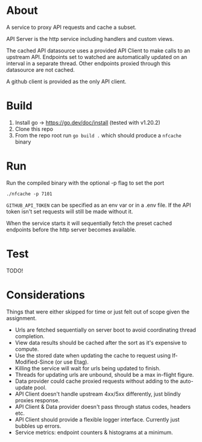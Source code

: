 # About
A service to proxy API requests and cache a subset.

API Server is the http service including handlers and custom views.

The cached API datasource uses a provided API Client to make calls to an upstream API. Endpoints set to watched are automatically updated on an interval in a separate thread. Other endpoints proxied through this datasource are not cached.

A github client is provided as the only API client.

# Build
1. Install go -> https://go.dev/doc/install (tested with v1.20.2)
2. Clone this repo
3. From the repo root run `go build .` which should produce a `nfcache` binary

# Run
Run the compiled binary with the optional -p flag to set the port
```
./nfcache -p 7101
```

`GITHUB_API_TOKEN` can be specified as an env var or in a .env file.
If the API token isn't set requests will still be made without it.

When the service starts it will sequentially fetch the preset cached endpoints before the http server becomes available.

# Test
TODO!

# Considerations
Things that were either skipped for time or just felt out of scope given the assignment.

 - Urls are fetched sequentially on server boot to avoid coordinating thread completion.
 - View data results should be cached after the sort as it's expensive to compute.
 - Use the stored date when updating the cache to request using If-Modified-Since (or use Etag).
 - Killing the service will wait for urls being updated to finish.
 - Threads for updating urls are unbound, should be a max in-flight figure.
 - Data provider could cache proxied requests without adding to the auto-update pool.
 - API Client doesn't handle upstream 4xx/5xx differently, just blindly proxies response.
 - API Client & Data provider doesn't pass through status codes, headers etc.
 - API Client should provide a flexible logger interface. Currently just bubbles up errors.
 - Service metrics: endpoint counters & histograms at a minimum.